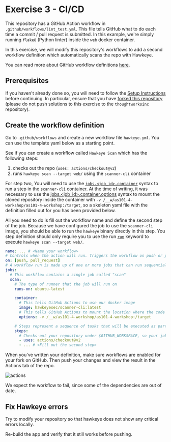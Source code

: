 # Exercise 3 - CI/CD

This repository has a GitHub Action workflow in `.github/workflows/lint_test.yml`. This file tells
GitHub what to do each time a commit / pull request is submitted. In this example, we're simply
running `flake8` (Python linter) inside the `web` docker container.

In this exercise, we will modify this repository's workflows to add a second workflow definition
which automatically scans the repo with Hawkeye.

You can read more about GitHub workflow definitions
[here](https://docs.github.com/en/actions/reference/workflow-syntax-for-github-actions).

## Prerequisites

If you haven't already done so, you will need to follow the [Setup Instructions](00_setup.md) before
continuing. In particular, ensure that you have
[forked this repository](00_setup.md#forking-the-repository) (please do not push solutions to this exercise to the `thoughtworksinc` repository).

## Create the workflow definition

Go to `.github/workflows` and create a new workflow file `hawkeye.yml`. You can use the template yaml below as a starting point.

See if you can create a workflow called `Hawkeye Scan` which has the following steps:

  1. checks out the repo (`uses: actions/checkout@v2`)
  2. runs `hawkeye scan --target web/` using the `scanner-cli` container

For step two, You will need to use the
[`jobs.<job_id>.container`](https://docs.github.com/en/actions/reference/workflow-syntax-for-github-actions#jobsjob_idcontainer)
syntax to run a step in the `scanner-cli` container. At the time of writing, it was necessary to use the
[jobs.<job_id>.container.options](https://docs.github.com/en/actions/reference/workflow-syntax-for-github-actions#jobsjob_idcontaineroptions) syntax
to mount the cloned repository inside the container with
`-v /__w/as101-4-workshop/as101-4-workshop:/target`, so a skeleton yaml file with the
definition filled out for you has been provided below.

All you need to do is fill out the workflow name and define the second step of the job. Because we have configured the job to use the `scanner-cli` image, you should be able to run the `hawkeye` binary directly in this step. You step definition should only require you to use the run
[`run`](https://docs.github.com/en/actions/reference/workflow-syntax-for-github-actions#jobsjob_idstepsrun) keyword to execute `hawkeye scan --target web/`.

```yml
name: ... # <Name your workflow>
# Controls when the action will run. Triggers the workflow on push or pull request on any branch
on: [push, pull_request]
# A workflow run is made up of one or more jobs that can run sequentially or in parallel
jobs:
  # This workflow contains a single job called "scan"
  scan:
    # The type of runner that the job will run on
    runs-on: ubuntu-latest

    container:
      # This tells GitHub Actions to use our docker image
      image: hawkeyesec/scanner-cli:latest
      # This tells GitHub Actions to mount the location where the code was checked out to /target
      options: -v /__w/as101-4-workshop/as101-4-workshop:/target

    # Steps represent a sequence of tasks that will be executed as part of the job
    steps:
      # Checks-out your repository under $GITHUB_WORKSPACE, so your job can access it
      - uses: actions/checkout@v2
      - ... # <Fill out the second step>
```

When you've written your definition, make sure workflows are enabled for your fork on GitHub. Then push your changes and view the result in the Actions tab of the repo. 

![actions](images/../../images/actions_tab.png)

We expect the workflow to fail, since some of the dependencies are out of date.

## Fix Hawkeye errors

Try to modify your repository so that hawkeye does not show any critical errors locally.

Re-build the app and verify that it still works before pushing.
